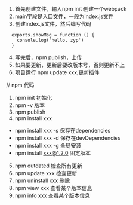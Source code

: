 1. 首先创建文件，输入npm init 创建一个webpack
2. main字段是入口文件，一般为index.js文件
3. 创建index.js文件，然后编写代码
  ```
    exports.showMsg = function () {
      console.log('hello, zyp')
    }
  ```
4. 写完后，npm publish，上传
5. 如果要更新，更新后要改版本号，否则更新不上
6. 项目运行 npm update xxx,更新插件


// npm 代码
1. npm init 初始化
2. npm -v 版本
3. npm publish
4. npm install xxx 
  * npm install xxx -s 保存在dependencies
  * npm install xxx -d 保存在devDependencies
  * npm install xxx -g 全局安装
  * npm install xxx@1.2.0 固定版本
5. npm outdated 检查所有更新
6. npm update xxx 检查更新
7. npm uninstall xxx 删除
8. npm view xxx 查看某个版本信息
9. npm info xxx 查看某个版本信息